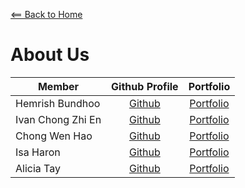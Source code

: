 [<== Back to Home](README.md)

# About Us

Member | Github Profile | Portfolio 
-----|:--------------:|:---------:
Hemrish Bundhoo | [Github](https://github.com/H-horizon) | [Portfolio](team/h-horizon.md)
Ivan Chong Zhi En | [Github](https://github.com/ivanchongzhien) | [Portfolio](team/ivanchongzhien.md)
Chong Wen Hao | [Github](https://github.com/8kdesign) | [Portfolio](team/8kdesign.md)
Isa Haron | [Github](https://github.com/isaharon) | [Portfolio](team/isaharon.md)
Alicia Tay | [Github](https://github.com/aliciatay-zls/) | [Portfolio](team/aliciatay-zls.md)
